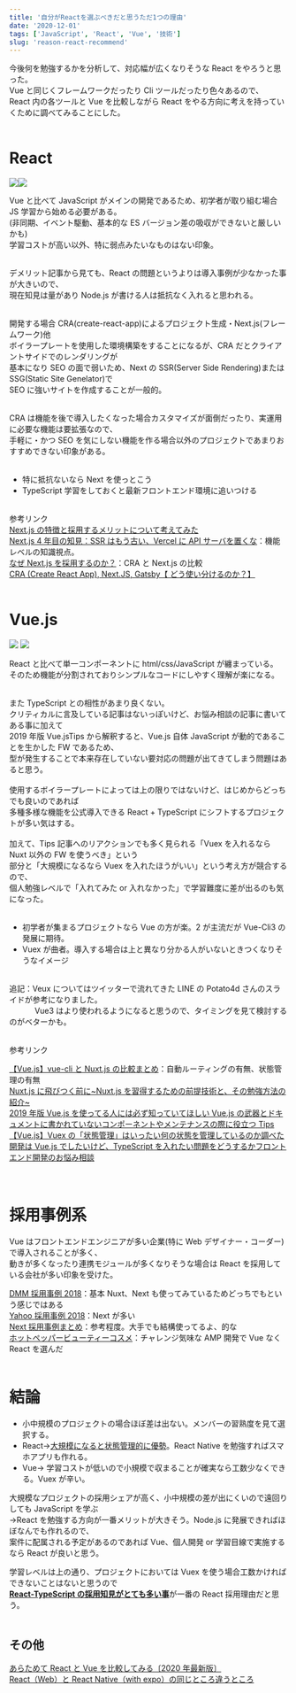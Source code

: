 ```yaml
---
title: '自分がReactを選ぶべきだと思うただ1つの理由'
date: '2020-12-01'
tags: ['JavaScript', 'React', 'Vue', '技術']
slug: 'reason-react-recommend'
---
```


今後何を勉強するかを分析して、対応幅が広くなりそうな React をやろうと思った。<br>
Vue と同じくフレームワークだったり Cli ツールだったり色々あるので、<br>
React 内の各ツールと Vue を比較しながら React をやる方向に考えを持っていくために調べてみることにした。<br><br>

# React

![](../images/posts-image/2020-12-01-01.png)![](../images/posts-image/2020-12-01-02.jpg)<br>

Vue と比べて JavaScript がメインの開発であるため、初学者が取り組む場合 JS 学習から始める必要がある。<br>
(非同期、イベント駆動、基本的な ES バージョン差の吸収ができないと厳しいかも)<br>
学習コストが高い以外、特に弱点みたいなものはない印象。<br><br>

デメリット記事から見ても、React の問題というよりは導入事例が少なかった事が大きいので、<br>
現在知見は量があり Node.js が書ける人は抵抗なく入れると思われる。<br><br>

開発する場合 CRA(create-react-app)によるプロジェクト生成・Next.js(フレームワーク)他<br>
ボイラープレートを使用した環境構築をすることになるが、CRA だとクライアントサイドでのレンダリングが<br>
基本になり SEO の面で弱いため、Next の SSR(Server Side Rendering)または SSG(Static Site Genelator)で<br>
SEO に強いサイトを作成することが一般的。<br><br>

CRA は機能を後で導入したくなった場合カスタマイズが面倒だったり、実運用に必要な機能は要拡張なので、<br>
手軽に・かつ SEO を気にしない機能を作る場合以外のプロジェクトであまりおすすめできない印象がある。<br><br>

- 特に抵抗ないなら Next を使っとこう
- TypeScript 学習をしておくと最新フロントエンド環境に追いつける
  <br><br>

参考リンク<br>
[Next.js の特徴と採用するメリットについて考えてみた](https://freelance-jak.com/technology/react/2325/)<br>
[Next.js 4 年目の知見：SSR はもう古い、Vercel に API サーバを置くな](https://qiita.com/jagaapple/items/faf125e28f8c2860269c)：機能レベルの知識視点。<br>
[なぜ Next.js を採用するのか？](https://mottox2.com/posts/429)：CRA と Next.js の比較<br>
[CRA (Create React App), Next.JS, Gatsby【 どう使い分けるのか？】](https://watablogtravel.com/cra-create-react-app-next-js-gatsby%E3%80%90-%E3%81%A9%E3%81%86%E4%BD%BF%E3%81%84%E5%88%86%E3%81%91%E3%82%8B%E3%81%AE%E3%81%8B%EF%BC%9F%E3%80%91/)<br><br>

# Vue.js

![](../images/posts-image/2020-12-01-03.png)
![](../images/posts-image/2020-12-01-04.jpg)<br>

React と比べて単一コンポーネントに html/css/JavaScript が纏まっている。<br>
そのため機能が分割されておりシンプルなコードにしやすく理解が楽になる。
<br><br>

また TypeScript との相性があまり良くない。<br>
クリティカルに言及している記事はないっぽいけど、お悩み相談の記事に書いてある事に加えて<br>
2019 年版 Vue.jsTips から解釈すると、Vue.js 自体 JavaScript が動的であることを生かした FW であるため、<br>
型が発生することで本来存在していない要対応の問題が出てきてしまう問題はあると思う。
<br><br>
使用するボイラープレートによっては上の限りではないけど、はじめからどっちでも良いのであれば<br>
多種多様な機能を公式導入できる React + TypeScript にシフトするプロジェクトが多い気はする。
<br><br>
加えて、Tips 記事へのリアクションでも多く見られる「Vuex を入れるなら Nuxt 以外の FW を使うべき」という<br>部分と「大規模になるなら Vuex を入れたほうがいい」という考え方が競合するので、<br>
個人勉強レベルで「入れてみた or 入れなかった」で学習難度に差が出るのも気になった。<br><br>

- 初学者が集まるプロジェクトなら Vue の方が楽。2 が主流だが Vue-Cli3 の発展に期待。
- Vuex が曲者。導入する場合は上と異なり分かる人がいないときつくなりそうなイメージ
  <br><br>

追記：Veux についてはツイッターで流れてきた LINE の Potato4d さんのスライドが参考になりました。<br>
　　　 Vue3 はより使われるようになると思うので、タイミングを見て検討するのがベターかも。<br><br>

参考リンク<br>

[【Vue.js】vue-cli と Nuxt.js の比較まとめ](https://qiita.com/beanbeenzou/items/772b42687810539b9237)：自動ルーティングの有無、状態管理の有無<br>
[Nuxt.js に飛びつく前に~Nuxt.js を習得するための前提技術と、その勉強方法の紹介~](https://qiita.com/newt0/items/763b0c228a8451c68865)<br>
[2019 年版 Vue.js を使ってる人には必ず知っていてほしい Vue.js の武器とドキュメントに書かれていないコンポーネントやメンテナンスの際に役立つ Tips](https://qiita.com/kahirokunn/items/6b4834b9a13406535f32)<br>
[【Vue.js】Vuex の「状態管理」はいったい何の状態を管理しているのか調べた](https://www.i-ryo.com/entry/2019/12/03/063040)<br>
[開発は Vue.js でしたいけど、TypeScript を入れたい問題をどうするかフロントエンド開発のお悩み相談](https://logmi.jp/tech/articles/322416)<br><br><br>

# 採用事例系

Vue はフロントエンドエンジニアが多い企業(特に Web デザイナー・コーダー)で導入されることが多く、<br>動きが多くなったり連携モジュールが多くなりそうな場合は React を採用している会社が多い印象を受けた。

[DMM 採用事例 2018](https://logmi.jp/tech/articles/320546)：基本 Nuxt、Next も使ってみているためどっちでもという感じではある<br>
[Yahoo 採用事例 2018](https://techblog.yahoo.co.jp/advent-calendar-2018/yahoo-frontend/)：Next が多い<br>
[Next 採用事例まとめ](https://dyno.design/articles/corporate-sites-nextjs/)：参考程度。大手でも結構使ってるよ、的な<br>
[ホットペッパービューティーコスメ](https://codezine.jp/article/detail/12700)：チャレンジ気味な AMP 開発で Vue なく React を選んだ<br><br>

# 結論

- 小中規模のプロジェクトの場合ほぼ差は出ない。メンバーの習熟度を見て選択する。
- React→<u>大規模になると状態管理的に優勢</u>。React Native を勉強すればスマホアプリも作れる。
- Vue→ 学習コストが低いので小規模で収まることが確実なら工数少なくできる。Vuex が辛い。

大規模なプロジェクトの採用シェアが高く、小中規模の差が出にくいので遠回りしても JavaScript を学ぶ<br>
→React を勉強する方向が一番メリットが大きそう。Node.js に発展できればほぼなんでも作れるので、<br>
案件に配属される予定があるのであれば Vue、個人開発 or 学習目線で実施するなら React が良いと思う。

学習レベルは上の通り、プロジェクトにおいては Vuex を使う場合工数かければできないことはないと思うので<br>
<u>**React-TypeScript の採用知見がとても多い事**</u>が一番の React 採用理由だと思う。<br><br>

## その他

[あらためて React と Vue を比較してみる〔2020 年最新版〕](https://freelance-jak.com/technology/react/2472/)<br>
[React（Web）と React Native（with expo）の同じところ違うところ](https://tech.asoview.co.jp/entry/2019/12/10/085554)
